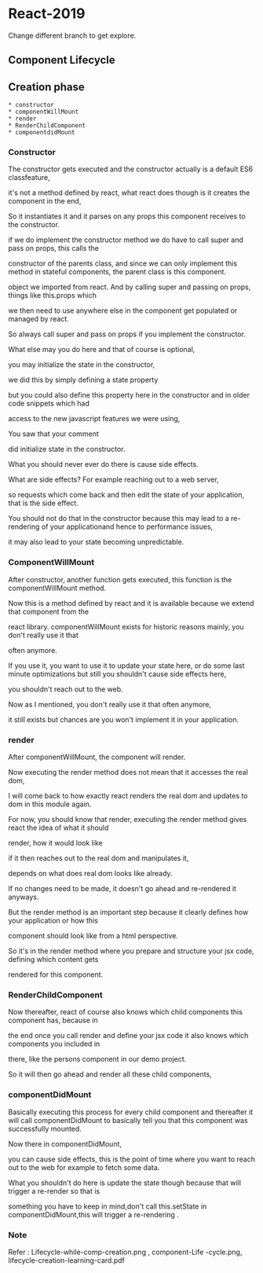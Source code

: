 # React-2019
Change different branch to get explore.
## Component Lifecycle

## Creation phase
    * constructor
    * componentWillMount
    * render
    * RenderChildComponent
    * componentdidMount

### Constructor

The constructor gets executed and the constructor actually is a default ES6 classfeature,

it's not a method defined by react, what react does though is it creates the component in the end,

So it instantiates it and it parses on any props this component receives to the constructor.

if we do implement the constructor method we do have to call super and pass on props, this calls the

constructor of the parents class, and since we can only implement this method in stateful components, the parent class is this component.

object we imported from react. And by calling super and passing on props, things like this.props which

we then need to use anywhere else in the component get populated or managed by react.

So always call super and pass on props if you implement the constructor. 

What else may you do here and that of course is optional,

you may initialize the state in the constructor,

we did this by simply defining a state property

but you could also define this property here in the constructor and in older code snippets which had

access to the new javascript features we were using,

You saw that your comment

did initialize state in the constructor.

What you should never ever do there is cause side effects.

What are side effects? For example reaching out to a web server,

so requests which come back and then edit the state of your application, that is the side effect.

You should not do that in the constructor because this may lead to a re-rendering of your applicationand hence to performance issues,

it may also lead to your state becoming unpredictable.

### ComponentWillMount

After constructor, another function gets executed, this function is the componentWillMount method.

Now this is a method defined by react and it is available because we extend that component from the

react library. componentWillMount exists for historic reasons mainly, you don't really use it that

often anymore.

If you use it, you want to use it to update your state here, or do some last minute optimizations but still you shouldn't cause side effects here,

you shouldn't reach out to the web.

Now as I mentioned, you don't really use it that often anymore,

it still exists but chances are you won't implement it in your application. 

### render

After componentWillMount, the component will render.

Now executing the render method does not mean that it accesses the real dom,

I will come back to how exactly react renders the real dom and updates to dom in this module again.

For now, you should know that render, executing the render method gives react the idea of what it should

render, how it would look like

if it then reaches out to the real dom and manipulates it,

depends on what does real dom looks like already.

If no changes need to be made, it doesn't go ahead and re-rendered it anyways.

But the render method is an important step because it clearly defines how your application or how this

component should look like from a html perspective.

So it's in the render method where you prepare and structure your jsx code, defining which content gets

rendered for this component.

### RenderChildComponent

Now thereafter, react of course also knows which child components this component has, because in

the end once you call render and define your jsx code it also knows which components you included in

there, like the persons component in our demo project.

So it will then go ahead and render all these child components,

### componentDidMount

Basically executing this process for every child component and thereafter it will call componentDidMount to basically tell you that this component was successfully mounted.

Now there in componentDidMount,

you can cause side effects, this is the point of time where you want to reach out to the web for example to fetch some data.

What you shouldn't do here is update the state though because that will trigger a re-render so that is

something you have to keep in mind,don't call this.setState in componentDidMount,this will trigger a re-rendering .

### Note
Refer : Lifecycle-while-comp-creation.png , component-Life -cycle.png, lifecycle-creation-learning-card.pdf
